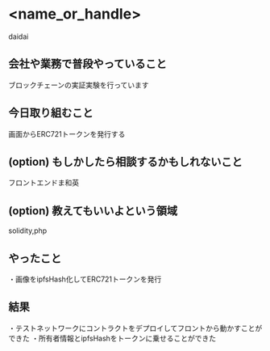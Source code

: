 # <name_or_handle>
daidai

## 会社や業務で普段やっていること
ブロックチェーンの実証実験を行っています

## 今日取り組むこと
画面からERC721トークンを発行する

## (option) もしかしたら相談するかもしれないこと
フロントエンドま和英

## (option) 教えてもいいよという領域
solidity,php

## やったこと
・画像をipfsHash化してERC721トークンを発行

## 結果
・テストネットワークにコントラクトをデプロイしてフロントから動かすことができた
・所有者情報とipfsHashをトークンに乗せることができた

